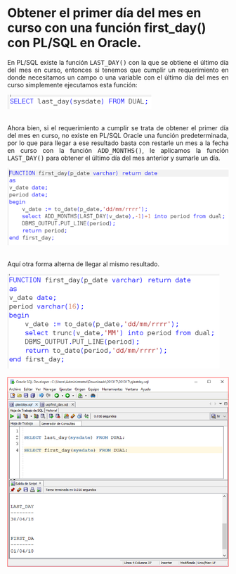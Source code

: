 # Obtener el primer día del mes en curso con una función first_day() con PL/SQL en Oracle.

<p align="justify">
En PL/SQL existe la función <tt>LAST_DAY()</tt> con la que se obtiene el último día del mes en curso, entonces si tenemos que cumplir un requerimiento en donde necesitamos un campo o una variable con el último día del mes en curso simplemente ejecutamos esta función:</p>
<div>
<IMG src="picture_library/firstday/qlastday.png">
</div><br>
<p align="justify">
Ahora bien, si el requerimiento a cumplir se trata de obtener el primer día del mes en curso, no existe en PL/SQL Oracle una función predeterminada, por lo que para llegar a ese resultado basta con restarle un mes a la fecha en curso con la función <tt>ADD_MONTHS()</tt>, le aplicamos la función <tt>LAST_DAY()</tt> para obtener el último día del mes anterior y sumarle un día.</p>
<div>
<IMG src="picture_library/firstday/uspfirst_day.png">
</div><br>
<p align="justify">
Aquí otra forma alterna de llegar al mismo resultado.
</p>
<div>
<IMG src="picture_library/firstday/uspfirst_day2.png">
</div><br>
<div>
<IMG src="picture_library/firstday/fig1.png">
</div>

